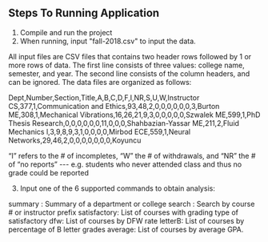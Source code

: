 Steps To Running Application
---------------------------------------------------

1. Compile and run the project
2. When running, input "fall-2018.csv" to input the data.

All input files are CSV files that contains two header rows followed by 1 or more rows of data. The first line consists of three values: college name, semester, and year. The second line consists of the column headers, and can be ignored.
The data files are organized as follows: 

Dept,Number,Section,Title,A,B,C,D,F,I,NR,S,U,W,Instructor 
CS,377,1,Communication and Ethics,93,48,2,0,0,0,0,0,0,3,Burton 
ME,308,1,Mechanical Vibrations,16,26,21,9,3,0,0,0,0,0,Szwalek 
ME,599,1,PhD Thesis Research,0,0,0,0,0,0,11,0,0,0,Shahbazian-Yassar 
ME,211,2,Fluid Mechanics l,3,9,8,9,3,1,0,0,0,0,Mirbod
ECE,559,1,Neural Networks,29,46,2,0,0,0,0,0,0,0,Koyuncu

“I” refers to the # of incompletes, “W” the # of withdrawals, and “NR” the # of “no reports” --- e.g. students who never attended class and thus no grade could be reported

3. Input one of the 6 supported commands to obtain analysis:

summary : Summary of a department or college
search : Search by course # or instructor prefix
satisfactory: List of courses with grading type of satisfactory
dfw: List of courses by DFW rate
letterB: List of courses by percentage of B letter grades
average: List of courses by average GPA.
